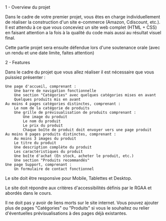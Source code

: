 1 - Overview du projet

Dans le cadre de votre premier projet, vous êtes en charge individuellement de réaliser la construction d'un site e-commerce (Amazon, Cdiscount, etc.).  
Il est attendu à ce que vous conceviez un site web complet (HTML + CSS) en faisant attention a la fois à la qualité du code mais aussi au résultat visuel final.

Cette partie projet sera ensuite défendue lors d'une soutenance orale (avec un rendu et une date limite, faites attention)

2 - Features

Dans le cadre du projet que vous allez réaliser il est nécessaire que vous puissiez présenter :

    Une page d'accueil, comprenant :
        Une barre de navigation fonctionnelle
        Une section "Catégories" avec quelques catégories mises en avant
        Quelques produits mis en avant
    Au moins 4 pages catégories distinctes, comprenant :
        Le nom de la catégorie de produits
        Une grille de prévisualisation de produits comprenant :
            Une image du produit
            Le nom du produit
            Le prix du produit
            Chaque boîte de produit doit envoyer vers une page produit
    Au moins 8 pages produits distinctes, comprenant :
        Au moins 3 images du produit
        Le titre du produit
        Une description complète du produit
        Les caractéristiques du produit
        Une boîte d'achat (En stock, acheter le produit, etc.)
        Une section "Produits recommandés"
    Une page Support, comprenant :
        Un formulaire de contact fonctionnel

Le site doit être responsive pour Mobile, Tablettes et Desktop.

Le site doit répondre aux critères d'accessibilités définis par le RGAA et abordés dans le cours.

Il ne doit pas y avoir de liens morts sur le site internet. Vous pouvez ajouter plus de pages "Catégories" ou "Produits" si vous le souhaitez ou relier d'éventuelles prévisualisations à des pages déjà existantes.
